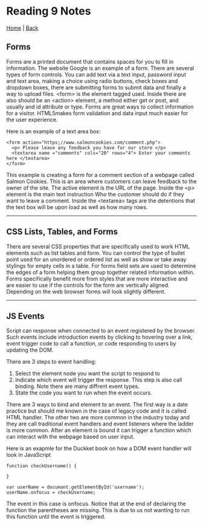 # Reading 9 Notes

[Home](/README.md) | [Back](/201-main/201TableofContents.md)

## Forms

Forms are a printed document that contains spaces for you to fill in information. The website Google is an example of a form. There are several types of form controls. You can add text via a text input, password input and text area, making a choice using radio buttons, check boxes and dropdown boxes, there are submitting forms to submit data and finally a way to upload files. \<form> is the element tagged used. Inside there are also should be an \<action> element, a method either get or post, and usually and id attribute or type. Forms are great ways to collect information for a visitor. HTML5makes form validation and data input much easier for the user experience. 

Here is an example of a text area box:

    <form action="https;//www.salmoncookies.com/comment.php">
      <p> Please leave any feedback you have for our store </p>
      <textarea name ="comments" cols="20" rows="4"> Enter your comments here </textarea>
    </form>

This example is creating a form for a comment section of a webpage called Salmon Cookies. This is an area where customers can leave feedback to the owner of the site. The active element is the URL of the page. Inside the \<p> element is the main text instruction Who the customer should do if they want to leave a comment. Inside the \<textarea> tags are the detentions that the text box will be upon load as well as how many rows.   

___
## CSS Lists, Tables, and Forms


There are several CSS properties that are specifically used to work HTML elements such as list tables and form. You can control the type of bullet point used for an unordered or ordered list as well as show or take away stylings for empty cells in a table. For forms field sets are used to determine the edges of a form helping them group together related information within. Forms specifically benefit more from styles that are more interactive and are easier to use if the controls for the form are vertically aligned. Depending on the web browser forms will look slightly different.
___

## JS Events

Script can response when connected to an event registered by the browser. Such events include introduction events by clicking to hovering over a link, event trigger code to call a function, or code responding to users by updating the DOM. 

There are 3 steps to event handling:

<ol> 
  <li>Select the element node you want the script to respond to</li>
  <li>Indicate which event will trigger the response. This step is also call binding. Note there are many diffrent event types.</li>
  <li>State the code you want to run when the event occurs.</li>
</ol>


There are 3 ways to bind and element to an event. The first way is a date practice but should me known in the case of legacy code and it is called HTML handler. The other two are more common in the industry today and they are call traditional event handlers and event listeners where the ladder is more common. After an element is bound it can trigger a function which can interact with the webpage based on user input.  

Here is an exapmle for the Duckket book on how a DOM event handler will look in JavaScript

    function checkUsername() {

    }

    var userName = documant.getElementById('username');
    userName.onfocus = checkUsername;

The event in this case is onfocus. Notice that at the end of declaring the function the parentheses are missing. This is due to us not wanting to run this function until the event is triggered. 
